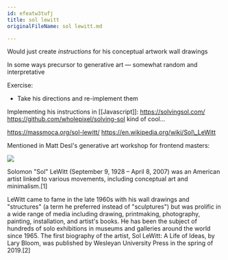 ```yaml
---
id: efeatw3tufj
title: sol lewitt
originalFileName: sol lewitt.md

---
```


Would just create *instructions* for his conceptual artwork wall drawings

In some ways precursor to generative art — somewhat random and interpretative

Exercise:

* Take his directions and re-implement them

Implementing his instructions in [[Javascript]]: https://solvingsol.com/
https://github.com/wholepixel/solving-sol
kind of cool...

https://massmoca.org/sol-lewitt/
https://en.wikipedia.org/wiki/Sol\_LeWitt

Mentioned in Matt Desl's generative art workshop for frontend masters:

![](Generative%20Wall%20Exercise%20-%20Creative%20Coding%20with%20Canvas%20&%20WebGL%20🔊-20210918160526.jpg)

Solomon "Sol" LeWitt (September 9, 1928 – April 8, 2007) was an American artist linked to various movements, including conceptual art and minimalism.[1]

LeWitt came to fame in the late 1960s with his wall drawings and "structures" (a term he preferred instead of "sculptures") but was prolific in a wide range of media including drawing, printmaking, photography, painting, installation, and artist's books. He has been the subject of hundreds of solo exhibitions in museums and galleries around the world since 1965. The first biography of the artist, Sol LeWitt: A Life of Ideas, by Lary Bloom, was published by Wesleyan University Press in the spring of 2019.[2]
